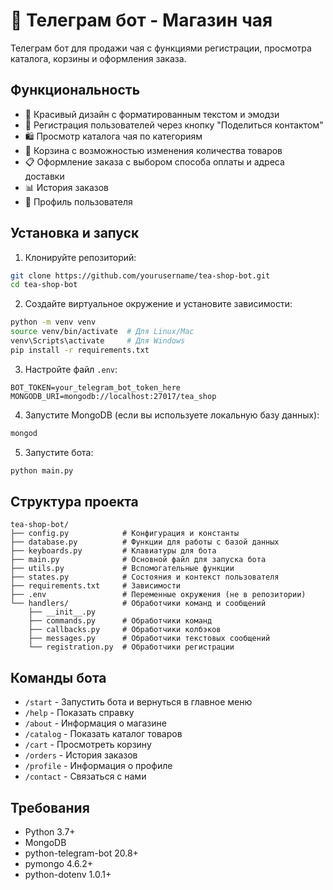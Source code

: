 # 🍵 Телеграм бот - Магазин чая

Телеграм бот для продажи чая с функциями регистрации, просмотра каталога, корзины и оформления заказа.

## Функциональность

- 🎨 Красивый дизайн с форматированным текстом и эмодзи
- 📱 Регистрация пользователей через кнопку "Поделиться контактом"
- 🛍️ Просмотр каталога чая по категориям
- 🛒 Корзина с возможностью изменения количества товаров
- 📋 Оформление заказа с выбором способа оплаты и адреса доставки
- 📊 История заказов
- 👤 Профиль пользователя

## Установка и запуск

1. Клонируйте репозиторий:
```bash
git clone https://github.com/yourusername/tea-shop-bot.git
cd tea-shop-bot
```

2. Создайте виртуальное окружение и установите зависимости:
```bash
python -m venv venv
source venv/bin/activate  # Для Linux/Mac
venv\Scripts\activate     # Для Windows
pip install -r requirements.txt
```

3. Настройте файл `.env`:
```
BOT_TOKEN=your_telegram_bot_token_here
MONGODB_URI=mongodb://localhost:27017/tea_shop
```

4. Запустите MongoDB (если вы используете локальную базу данных):
```bash
mongod
```

5. Запустите бота:
```bash
python main.py
```

## Структура проекта

```
tea-shop-bot/
├── config.py            # Конфигурация и константы
├── database.py          # Функции для работы с базой данных
├── keyboards.py         # Клавиатуры для бота
├── main.py              # Основной файл для запуска бота
├── utils.py             # Вспомогательные функции
├── states.py            # Состояния и контекст пользователя
├── requirements.txt     # Зависимости
├── .env                 # Переменные окружения (не в репозитории)
└── handlers/            # Обработчики команд и сообщений
    ├── __init__.py
    ├── commands.py      # Обработчики команд
    ├── callbacks.py     # Обработчики колбэков
    ├── messages.py      # Обработчики текстовых сообщений
    └── registration.py  # Обработчики регистрации
```

## Команды бота

- `/start` - Запустить бота и вернуться в главное меню
- `/help` - Показать справку
- `/about` - Информация о магазине
- `/catalog` - Показать каталог товаров
- `/cart` - Просмотреть корзину
- `/orders` - История заказов
- `/profile` - Информация о профиле
- `/contact` - Связаться с нами

## Требования

- Python 3.7+
- MongoDB
- python-telegram-bot 20.8+
- pymongo 4.6.2+
- python-dotenv 1.0.1+ 